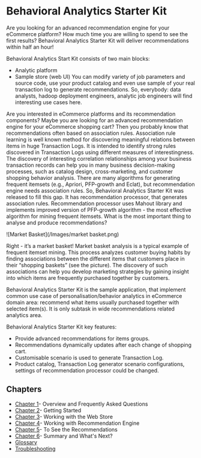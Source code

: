 Behavioral Analytics Starter Kit
==============================
Are you looking for an advanced recommendation engine for your eCommerce platform? Нow much time you are willing to spend to see the first results?
Behavioral Analytics Starter Kit will deliver recommendations within half an hour!

Behavioral Analytics Start Kit consists of two main blocks:
- Analytic platform
- Sample store (web UI)
You can modify variety of job parameters and source code, use your product catalog and even use sample of your real transaction log to generate recommendations. So, everybody: data analysts, hadoop deployment engineers, analytic job engineers will find interesting use cases here.

Are you interested in eCommerce platforms and its recommendation components? Maybe you are looking for an advanced recommendation engine for your eCommerce shopping cart? Then you probably know that recommendations often based on association rules. 
Association rule learning is well known method for discovering meaningful relations between items in huge Transaction Logs. It is intended to identify strong rules discovered in Transaction Logs using different measures of interestingness. The discovery of interesting correlation relationships among your business transaction records can help you in many business decision-making processes, such as catalog design, cross-marketing, and customer shopping behavior analysis.
There are many algorithms for generating frequent itemsets (e.g., Apriori, PFP-growth and Eclat), but recommendation engine needs association rules. So, Behavioral Analytics Starter Kit was released to fill this gap.  It has recommendation processor, that generates association rules. Recommendation processor uses Mahout library and implements improved version of PFP-growth algorithm - the most effective algorithm for mining frequent itemsets. 
What is the most important thing to analyse and produce recommendations?

![Market Basket](/Images/market basket.png)

Right - it’s a market basket!
Market basket analysis is a typical example of frequent itemset mining. This process analyzes customer buying habits by finding associations between the different items that customers place in their “shopping baskets” (see the picture). The discovery of such associations can help you develop marketing strategies by gaining insight into which items are frequently purchased together by customers.

Behavioral Analytics Starter Kit is the sample application, that implement common use case of personalisation/behavior analytics in eCommerce domain area: recommend what items usually purchased together with selected item(s). It is only subtask in wide recommendations related analytics area.   

Behavioral Analytics Starter Kit key features:
- Provide advanced recommendations for items groups.
- Recommendations dynamically updates after each change of shopping cart.
- Customisable scenario is used to generate Transaction Log.
- Product catalog, Transaction Log generator scenario configurations, settings of recommendation processor could be changed.


Chapters
--------
- [Chapter 1](Chapter%201.md)- Overview and Frequently Asked Questions
- [Chapter 2](Chapter%202.md)- Getting Started
- [Chapter 3](Chapter%203.md)- Working with the Web Store
- [Chapter 4](Chapter%204.md)- Working with Recommendation Engine
- [Chapter 5](Chapter%205.md)- To See the Recommendations
- [Chapter 6](Chapter%206.md)- Summary and What's Next?
- [Glossary](Glossary.md)
- [Troubleshooting](https://docs.google.com/document/d/19H3Uujw54vJQlbgqc4XmZ7gWptDeNW0KZ9iOWq0dMXI/edit#)

